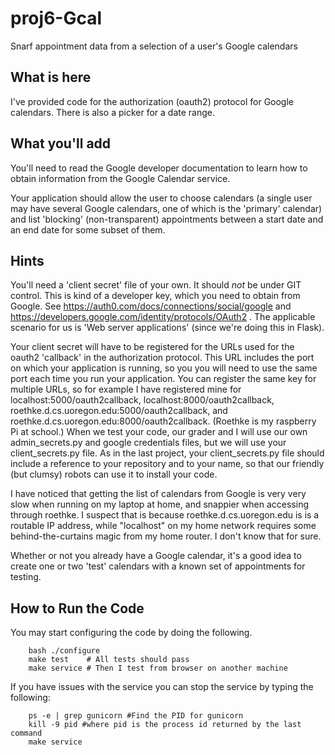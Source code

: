 # proj6-Gcal
Snarf appointment data from a selection of a user's Google calendars 

## What is here

I've provided code for the authorization (oauth2) protocol for Google
calendars.  There is also a picker for a date range. 

## What you'll add

You'll need to read the Google developer documentation to learn how to
obtain information from the Google Calendar service.

Your application should allow the user to choose calendars (a single
user may have several Google calendars, one of which is the 'primary'
calendar) and list 'blocking'  (non-transparent)
appointments between a start date and an end date
for some subset of them.

## Hints

You'll need a 'client secret' file of your own.  It should *not* be
under GIT control.  This is kind of a
developer key, which you need to obtain from Google.  See
https://auth0.com/docs/connections/social/google and
https://developers.google.com/identity/protocols/OAuth2 .
The applicable scenario for us is 'Web server applications'  (since
we're doing this in Flask).  

Your client secret will have to be registered for the URLs used for 
the oauth2 'callback' in the authorization protocol.  This URL includes
the port on which your application is running, so you you will need to 
use the same port each time you run your application. You can register 
the same key for multiple URLs, so for example I have registered mine
for localhost:5000/oauth2callback, localhost:8000/oauth2callback, 
roethke.d.cs.uoregon.edu:5000/oauth2callback, and 
roethke.d.cs.uoregon.edu:8000/oauth2callback. (Roethke is my raspberry Pi
at school.)  When we test your code, our grader and I will use our own 
admin_secrets.py and google credentials files, but we will use your 
client_secrets.py file.  As in the last project, your client_secrets.py
file should include a reference to your repository and to your name, 
so that our friendly (but clumsy) robots can use it to install your code. 

I have noticed that getting the list of calendars from Google is very very 
slow when running on my laptop at home, and snappier when accessing through
roethke.  I suspect that is because roethke.d.cs.uoregon.edu is is 
a routable IP address, while "localhost" on my home network requires some
behind-the-curtains magic from my home router.  I don't know that for sure. 

Whether or not you already have a Google calendar, it's a good idea to
create one or two 'test' calendars with a known set of appointments
for testing.

## How to Run the Code
You may start configuring the code by doing the following.

```
	bash ./configure
	make test    # All tests should pass
	make service # Then I test from browser on another machine
```


If you have issues with the service you can stop the service by typing the following:
```
	ps -e | grep gunicorn #Find the PID for gunicorn
	kill -9 pid #where pid is the process id returned by the last command
	make service
```

